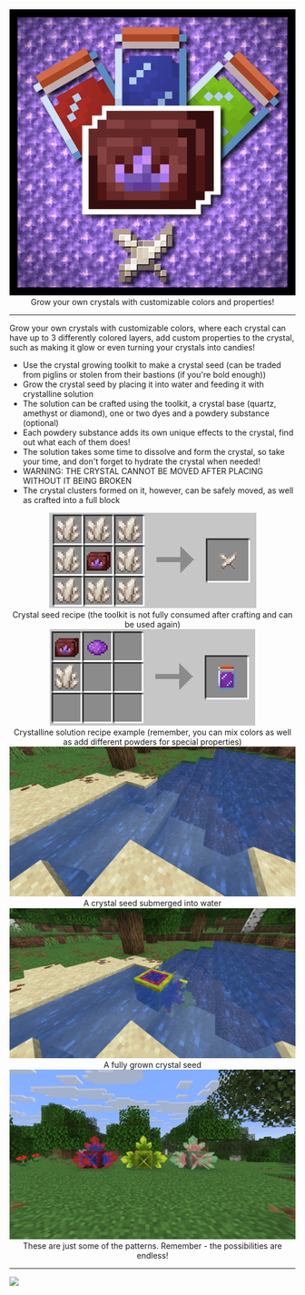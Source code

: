 <!--suppress HtmlDeprecatedTag, XmlDeprecatedElement -->
<center><img src="images/icon.png"/></center>

<center>
Grow your own crystals with customizable colors and properties!
</center>

---

Grow your own crystals with customizable colors, where each crystal can have up to 3 differently colored layers, add custom properties to the crystal, such as making it glow or even turning your crystals into candies!

- Use the crystal growing toolkit to make a crystal seed (can be traded from piglins or stolen from their bastions (if you're bold enough))
- Grow the crystal seed by placing it into water and feeding it with crystalline solution
- The solution can be crafted using the toolkit, a crystal base (quartz, amethyst or diamond), one or two dyes and a powdery substance (optional)
- Each powdery substance adds its own unique effects to the crystal, find out what each of them does!
- The solution takes some time to dissolve and form the crystal, so take your time, and don't forget to hydrate the crystal when needed!
- WARNING: THE CRYSTAL CANNOT BE MOVED AFTER PLACING WITHOUT IT BEING BROKEN
- The crystal clusters formed on it, however, can be safely moved, as well as crafted into a full block

<center><img src="images/crystal_seed_recipe.png"></center>
<center>Crystal seed recipe (the toolkit is not fully consumed after crafting and can be used again)</center>


<center><img src="images/crystalline_solution_recipe.png"></center>
<center>Crystalline solution recipe example (remember, you can mix colors as well as add different powders for special properties)</center>


<center><img src="images/crystal_seed_in_water.png"></center>
<center>A crystal seed submerged into water</center>


<center><img src="images/crystal_seed_fully_grown.png"></center>
<center>A fully grown crystal seed  </center>


<center><img src="images/crystal_patterns_examples.png"></center>
<center>These are just some of the patterns. Remember - the possibilities are endless!</center>

---
<img src="https://raw.githubusercontent.com/ModFest/art/refs/heads/v2/badge/svg/toybox/compact.svg">
